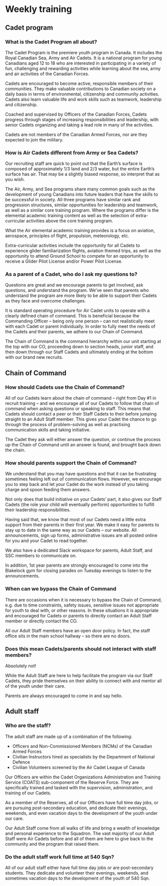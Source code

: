 # Weekly training

## Cadet program

### What is the Cadet Program all about?

The Cadet Program is the premiere youth program in Canada. It includes the Royal Canadian Sea, Army and Air Cadets. It is a national program for young Canadians aged 12 to 18 who are interested in participating in a variety of fun, challenging and rewarding activities while learning about the sea, army and air activities of the Canadian Forces.

Cadets are encouraged to become active, responsible members of their communities. They make valuable contributions to Canadian society on a daily basis in terms of environmental, citizenship and community activities. Cadets also learn valuable life and work skills such as teamwork, leadership and citizenship.

Coached and supervised by Officers of the Canadian Forces, Cadets progress through stages of increasing responsibilities and leadership, with senior Cadets organizing and taking a lead role in many of the activities.

Cadets are not members of the Canadian Armed Forces, nor are they expected to join the military.

### **How is Air Cadets different from Army or Sea Cadets?**

Our recruiting staff are quick to point out that the Earth’s surface is composed of approximately 1/3 land and 2/3 water, but the entire Earth’s surface has air. That may be a slightly biased response, so interpret that as you wish.

The Air, Army, and Sea programs share many common goals such as the development of young Canadians into future leaders that have the skills to be successful in society. All three programs have similar rank and progression structures, similar opportunities for leadership and teamwork, as well as a similar core training program. Where the programs differ is the elemental academic training content as well as the selection of extra-curricular activities above the core training program.

What the Air elemental academic training provides is a focus on aviation, aerospace, principles of flight, propulsion, meteorology, etc.

Extra-curricular activities include the opportunity for all Cadets to experience glider familiarization flights, aviation themed trips, as well as the opportunity to attend Ground School to compete for an opportunity to receive a Glider Pilot License and/or Power Pilot License.

### As a parent of a Cadet, who do I ask my questions to?

Questions are great and we encourage parents to get involved, ask questions, and understand the program. We’ve seen that parents who understand the program are more likely to be able to support their Cadets as they face and overcome challenges.

It is standard operating procedure for Air Cadet units to operate with a clearly defined chain of command. This is beneficial because the Commanding Officer – being only one person – can not realistically meet with each Cadet or parent individually. In order to fully meet the needs of the Cadets and their parents, we adhere to our Chain of Command.

The Chain of Command is the command hierarchy within our unit starting at the top with our CO, proceeding down to section heads, junior staff, and then down through our Staff Cadets and ultimately ending at the bottom with our brand new recruits.

## Chain of Command

### **How should Cadets use the Chain of Command?**

All of our Cadets learn about the chain of command – right from Day \#1 in recruit training – and we encourage all of our Cadets to follow that chain of command when asking questions or speaking to staff. This means that Cadets should contact a peer or their Staff Cadets to their before jumping straight to an Adult Staff member. This gives your Cadet the chance to go through the process of problem-solving as well as practising communication skills and taking initiative.

The Cadet they ask will either answer the question, or continue the process up the Chain of Command until an answer is found, and brought back down the chain.

### **How should parents support the Chain of Command?**

We understand that you may have questions and that it can be frustrating sometimes feeling left out of communication flows. However, we encourage you to step back and let your Cadet do the work instead of you taking charge and spoon feeding them answers.

Not only does that build initiative on your Cadets’ part, it also gives our Staff Cadets \(the role your child will eventually perform\) opportunities to fulfill their leadership responsibilities.

Having said that, we know that most of our Cadets need a little extra support from their parents in their first year. We make it easy for parents to stay up to date in the same way as our Cadets – our website. All announcements, sign up forms, administrative issues are all posted online for you and your Cadet to read together.

We also have a dedicated Slack workspace for parents, Adult Staff, and SSC members to communicate on.

In addition, 1st year parents are strongly encouraged to come into the Blakelock gym for closing parades on Tuesday evenings to listen to the announcements.

### **When can we bypass the Chain of Command**

There are occasions when it is necessary to bypass the Chain of Command, e.g. due to time constraints, safety issues, sensitive issues not appropriate for youth to deal with, or other reasons. In these situations it is appropriate and encouraged for Cadets or parents to directly contact an Adult Staff member or directly contact the CO.

All our Adult Staff members have an open door policy. In fact, the staff office sits in the main school hallway – so there are no doors.

### **Does this mean Cadets/parents should not interact with staff members?**

Absolutely not!

While the Adult Staff are here to help facilitate the program via our Staff Cadets, they pride themselves on their ability to connect with and mentor all of the youth under their care.

Parents are always encouraged to come in and say hello.

## Adult staff

### **Who are the staff?**

The adult staff are made up of a combination of the following:

* Officers and Non-Commissioned Members \(NCMs\) of the Canadian Armed Forces
* Civilian Instructors hired as specialists by the Department of National Defence
* Civilian Volunteers screened by the Air Cadet League of Canada

‌Our Officers are within the Cadet Organizations Administration and Training Service \(COATS\) sub-component of the Reserve Force. They are specifically trained and tasked with the supervision, administration, and training of our Cadets.

As a member of the Reserves, all of our Officers have full time day jobs, or are pursuing post-secondary education, and dedicate their evenings, weekends, and even vacation days to the development of the youth under our care.

Our Adult Staff come from all walks of life and bring a wealth of knowledge and personal experience to the Squadron. The vast majority of our Adult Staff were Air Cadets before and all of them are here to give back to the community and the program that raised them.

### **Do the adult staff work full time at 540 Sqn?**

All of our adult staff either have full time day jobs or are post-secondary students. They dedicate and volunteer their evenings, weekends, and sometimes vacation days to the development of the youth of 540 Sqn.

